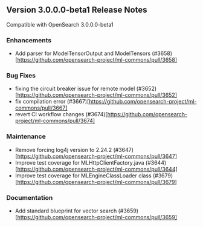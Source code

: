## Version 3.0.0.0-beta1 Release Notes

Compatible with OpenSearch 3.0.0.0-beta1

### Enhancements
* Add parser for ModelTensorOutput and ModelTensors (#3658)[https://github.com/opensearch-project/ml-commons/pull/3658]

### Bug Fixes
* fixing the circuit breaker issue for remote model (#3652)[https://github.com/opensearch-project/ml-commons/pull/3652]
* fix compilation error (#3667)[https://github.com/opensearch-project/ml-commons/pull/3667]
* revert CI workflow changes (#3674)[https://github.com/opensearch-project/ml-commons/pull/3674]

### Maintenance
* Remove forcing log4j version to 2.24.2 (#3647)[https://github.com/opensearch-project/ml-commons/pull/3647]
* Improve test coverage for MLHttpClientFactory.java (#3644)[https://github.com/opensearch-project/ml-commons/pull/3644]
* Improve test coverage for MLEngineClassLoader class (#3679)[https://github.com/opensearch-project/ml-commons/pull/3679]

### Documentation
* Add standard blueprint for vector search (#3659)[https://github.com/opensearch-project/ml-commons/pull/3659]

